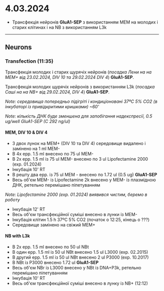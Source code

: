 4.03.2024
=========
- Трансфекція нейронів __GluA1-SEP__ з використанням MEM на молодих і старих клітинах і на NB з використанням L3k

---

## Neurons
### Transfection (11:35)
Трансфекція молодих і старих щурячіх нейронів (_посадка Лени на на MEM+ від 23.02.2024, DIV 10 та 29.02.2024 DIV 4_)  __GluA1-SEP__.

Трансфекція молодих щурячіх нейронів з використанням L3k (_посадка Саші на на NB+ від 29.02.2024, DIV 4_)  __GluA1-SEP__.

_Note: середовища попередньо підігріті і кондиціоновані 37ºC 5% CO2 (в інкубаторі із привідкритими кришками) ~60'_

_Note: кількість ДНК буде зменшена для запобігання надекспресії, 0.5 ug/well  GluA1-SEP (C 292 ng/ul)_

#### MEM, DIV 10 & DIV 4
- З двох лунок на MEM+ (DIV 10 та DIV 4)  середовище видалено і замінено на 1 ml MEM-
- В 4x epp. 1.5 ml внесено по 75 ul MEM-
- В 2x epp. 1.5 ml із 75 ul MEM- внесено по 3 ul Lipofectamine 2000 (exp. 01.2024)
- Інкубація 10' RT
- В решту два epp. із 75 ul MEM - внесено по 1.72 ul (0.5 ug) __GluA1-SEP__
- Весь об'єм MEM- із Lipofectamine 2k внесено у MEM- із  плазмідною ДНК, ретельно перемішано піпетуванням

_Note: Lipofectamine 2000 (exp. 01.2024) виявився чистим, беремо в роботу_

- Інкубація 12' RT
- Весь об'єм трансфекційної суміші внесено в лунки із MEM-
- Інкубація клітин 1.5 h 37ºC 5% CO2 (початок о 12:25, кінець о ???)
- Середовище замінено на свіжий MEM+ 

#### NB with L3k
- В 2x epp. 1.5 ml внесено по 50 ul NBt
- В один epp. 1.5 ml із 50 ul NBt внесено 1.5 ul L3000 (exp. 02.2015)
- В другий epp. 1.5 ml із 50 ul NBt внесено 2 ul P3000 (exp. 10.2017)
- В NBt із P3000 внесено 1.72 ul __GluA1-SEP__
- Весь об'єм NBr із L3000 внесено у NBt із DNA+P3k, ретельно перемішано піпетуванням
- Інкубація 10' RT
- Весь об'єм трансфекційної суміші внесено в лунку із NB+ (12:12)